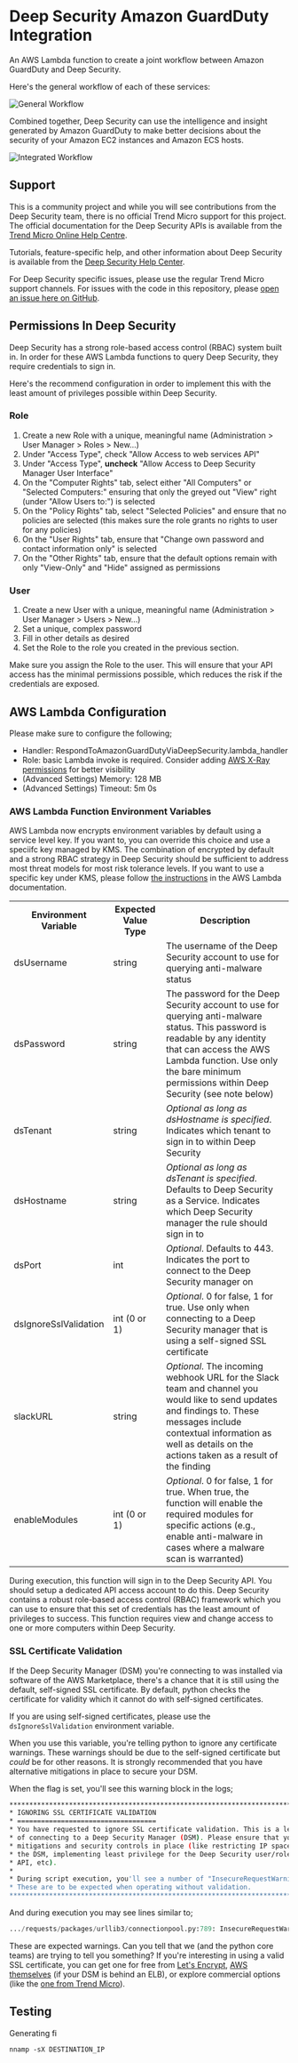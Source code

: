 # Deep Security Amazon GuardDuty Integration

An AWS Lambda function to create a joint workflow between Amazon GuardDuty and Deep Security.

Here's the general workflow of each of these services:

![General Workflow](https://github.com/deep-security/amazon-guardduty/blob/master/docs/general-workflow.png?raw=true "General Trend Micro Deep Security and Amazon GuardDuty workflows")

Combined together, Deep Security can use the intelligence and insight generated by Amazon GuardDuty to make better decisions about the security of your Amazon EC2 instances and Amazon ECS hosts.

![Integrated Workflow](https://github.com/deep-security/amazon-guardduty/blob/master/docs/integrated-workflow.png?raw=true "Integrated Trend Micro Deep Security and Amazon GuardDuty workflow")

## Support

This is a community project and while you will see contributions from the Deep Security team, there is no official Trend Micro support for this project. The official documentation for the Deep Security APIs is available from the [Trend Micro Online Help Centre](http://docs.trendmicro.com/en-us/enterprise/deep-security.aspx). 

Tutorials, feature-specific help, and other information about Deep Security is available from the [Deep Security Help Center](https://help.deepsecurity.trendmicro.com/Welcome.html). 

For Deep Security specific issues, please use the regular Trend Micro support channels. For issues with the code in this repository, please [open an issue here on GitHub](https://github.com/deep-security/amazon-guarduty/issues).

## Permissions In Deep Security

Deep Security has a strong role-based access control (RBAC) system built in. In order for these AWS Lambda functions to query Deep Security, they require credentials to sign in.

Here's the recommend configuration in order to implement this with the least amount of privileges possible within Deep Security.

### Role

1. Create a new Role with a unique, meaningful name  (Administration > User Manager > Roles > New...)
1. Under "Access Type", check "Allow Access to web services API"
1. Under "Access Type", **uncheck** "Allow Access to Deep Security Manager User Interface"
1. On the "Computer Rights" tab, select either "All Computers" or "Selected Computers:" ensuring that only the greyed out "View" right (under "Allow Users to:") is selected
1. On the "Policy Rights" tab, select "Selected Policies" and ensure that no policies are selected (this makes sure the role grants no rights to user for any policies)
1. On the "User Rights" tab, ensure that "Change own password and contact information only" is selected
1. On the "Other Rights" tab, ensure that the default options remain with only "View-Only" and "Hide" assigned as permissions

### User

1. Create a new User with a unique, meaningful name (Administration > User Manager > Users > New...)
1. Set a unique, complex password
1. Fill in other details as desired
1. Set the Role to the role you created in the previous section.

Make sure you assign the Role to the user. This will ensure that your API access has the minimal permissions possible, which reduces the risk if the credentials are exposed.

## AWS Lambda Configuration

Please make sure to configure the following;

- Handler: RespondToAmazonGuardDutyViaDeepSecurity.lambda_handler
- Role: basic Lambda invoke is required. Consider adding [AWS X-Ray permissions](http://docs.aws.amazon.com/xray/latest/devguide/xray-permissions.html) for better visibility
- (Advanced Settings) Memory: 128 MB
- (Advanced Settings) Timeout: 5m 0s

### AWS Lambda Function Environment Variables

AWS Lambda now encrypts environment variables by default using a service level key. If you want to, you can override this choice and use a speciifc key managed by KMS. The combination of encrypted by default and a strong RBAC strategy in Deep Security should be sufficient to address most threat models for most risk tolerance levels. If you want to use a specific key under KMS, please follow [the instructions](http://docs.aws.amazon.com/lambda/latest/dg/tutorial-env_console.html) in the AWS Lambda documentation.

<table>
<tr>
  <th>Environment Variable</th>
  <th>Expected Value Type</th>
  <th>Description</th>
</tr>
<tr>
  <td>dsUsername</td>
  <td>string</td>
  <td>The username of the Deep Security account to use for querying anti-malware status</td>
</tr>
<tr>
  <td>dsPassword</td>
  <td>string</td>
  <td>The password for the Deep Security account to use for querying anti-malware status. This password is readable by any identity that can access the AWS Lambda function. Use only the bare minimum permissions within Deep Security (see note below)</td>
</tr>
<tr>
  <td>dsTenant</td>
  <td>string</td>
  <td><i>Optional as long as dsHostname is specified</i>. Indicates which tenant to sign in to within Deep Security</td>
</tr>
<tr>
  <td>dsHostname</td>
  <td>string</td>
  <td><i>Optional as long as dsTenant is specified</i>. Defaults to Deep Security as a Service. Indicates which Deep Security manager the rule should sign in to</td>
</tr>
<tr>
  <td>dsPort</td>
  <td>int</td>
  <td><i>Optional</i>. Defaults to 443. Indicates the port to connect to the Deep Security manager on</td>
</tr>
<tr>
  <td>dsIgnoreSslValidation</td>
  <td>int (0 or 1)</td>
  <td><i>Optional</i>. 0 for false, 1 for true. Use only when connecting to a Deep Security manager that is using a self-signed SSL certificate</td>
</tr>
<tr>
	<td>slackURL</td>
	<td>string</td>
	<td><i>Optional</i>. The incoming webhook URL for the Slack team and channel you would like to send updates and findings to. These messages include contextual information as well as details on the actions taken as a result of the finding</td>
</tr>
<tr>
	<td>enableModules</td>
	<td>int (0 or 1)</td>
  <td><i>Optional</i>. 0 for false, 1 for true. When true, the function will enable the required modules for specific actions (e.g., enable anti-malware in cases where a malware scan is warranted)</td>
</tr>
</table>

During execution, this function will sign in to the Deep Security API. You should setup a dedicated API access account to do this. Deep Security contains a robust role-based access control (RBAC) framework which you can use to ensure that this set of credentials has the least amount of privileges to success. This function requires view and change access to one or more computers within Deep Security.

### SSL Certificate Validation

If the Deep Security Manager (DSM) you're connecting to was installed via software of the AWS Marketplace, there's a chance that it is still using the default, self-signed SSL certificate. By default, python checks the certificate for validity which it cannot do with self-signed certificates.

If you are using self-signed certificates, please use the ```dsIgnoreSslValidation``` environment variable.

When you use this variable, you're telling python to ignore any certificate warnings. These warnings should be due to the self-signed certificate but *could* be for other reasons. It is strongly recommended that you have alternative mitigations in place to secure your DSM. 

When the flag is set, you'll see this warning block in the logs;

```bash
***********************************************************************
* IGNORING SSL CERTIFICATE VALIDATION
* ===================================
* You have requested to ignore SSL certificate validation. This is a less secure method 
* of connecting to a Deep Security Manager (DSM). Please ensure that you have other 
* mitigations and security controls in place (like restricting IP space that can access 
* the DSM, implementing least privilege for the Deep Security user/role accessing the 
* API, etc).
*
* During script execution, you'll see a number of "InsecureRequestWarning" messages. 
* These are to be expected when operating without validation. 
***********************************************************************
```

And during execution you may see lines similar to;

```python
.../requests/packages/urllib3/connectionpool.py:789: InsecureRequestWarning: Unverified HTTPS request is being made. Adding certificate verification is strongly advised. See: https://urllib3.readthedocs.org/en/latest/security.html
```

These are expected warnings. Can you tell that we (and the python core teams) are trying to tell you something? If you're interesting in using a valid SSL certificate, you can get one for free from [Let's Encrypt](https://letsencrypt.org), [AWS themselves](https://aws.amazon.com/certificate-manager/) (if your DSM is behind an ELB), or explore commercial options (like the [one from Trend Micro](http://www.trendmicro.com/us/enterprise/cloud-solutions/deep-security/ssl-certificates/)).

## Testing

Generating fi

```nnamp -sX DESTINATION_IP```